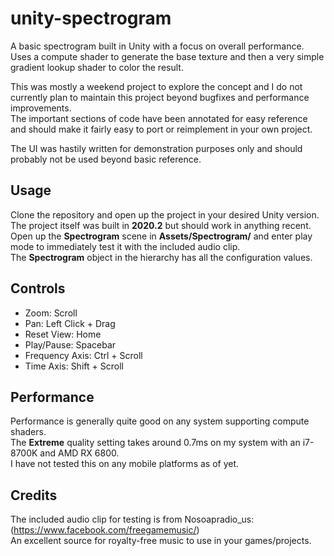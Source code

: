 # unity-spectrogram
A basic spectrogram built in Unity with a focus on overall performance.  
Uses a compute shader to generate the base texture and then a very simple gradient lookup shader to color the result.  

This was mostly a weekend project to explore the concept and I do not currently plan to maintain this project beyond bugfixes and performance improvements.  
The important sections of code have been annotated for easy reference and should make it fairly easy to port or reimplement in your own project.  

The UI was hastily written for demonstration purposes only and should probably not be used beyond basic reference.

## Usage
Clone the repository and open up the project in your desired Unity version.  
The project itself was built in **2020.2** but should work in anything recent.  
Open up the **Spectrogram** scene in **Assets/Spectrogram/** and enter play mode to immediately test it with the included audio clip.  
The **Spectrogram** object in the hierarchy has all the configuration values.

## Controls
- Zoom: Scroll
- Pan: Left Click + Drag
- Reset View: Home
- Play/Pause: Spacebar
- Frequency Axis: Ctrl + Scroll
- Time Axis: Shift + Scroll

## Performance
Performance is generally quite good on any system supporting compute shaders.  
The **Extreme** quality setting takes around 0.7ms on my system with an i7-8700K and AMD RX 6800.  
I have not tested this on any mobile platforms as of yet.

## Credits
The included audio clip for testing is from Nosoapradio_us: (https://www.facebook.com/freegamemusic/)  
An excellent source for royalty-free music to use in your games/projects.
